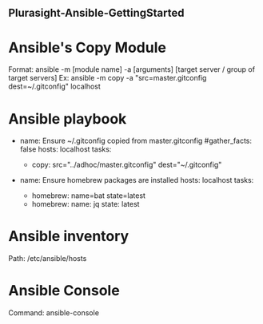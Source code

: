 ## Plurasight-Ansible-GettingStarted

# Ansible's Copy Module
Format: ansible -m [module name] -a [arguments] [target server / group of target servers]
	Ex: ansible -m copy -a "src=master.gitconfig dest=~/.gitconfig" localhost

# Ansible playbook
- name: Ensure ~/.gitconfig copied from master.gitconfig
  #gather_facts: false
  hosts: localhost
  tasks: 
  - copy: src="../adhoc/master.gitconfig" dest="~/.gitconfig"

- name: Ensure homebrew packages are installed
  hosts: localhost
  tasks:
  - homebrew: name=bat state=latest
  - homebrew: 
      name: jq
      state: latest

# Ansible inventory
Path: /etc/ansible/hosts

# Ansible Console
Command: ansible-console